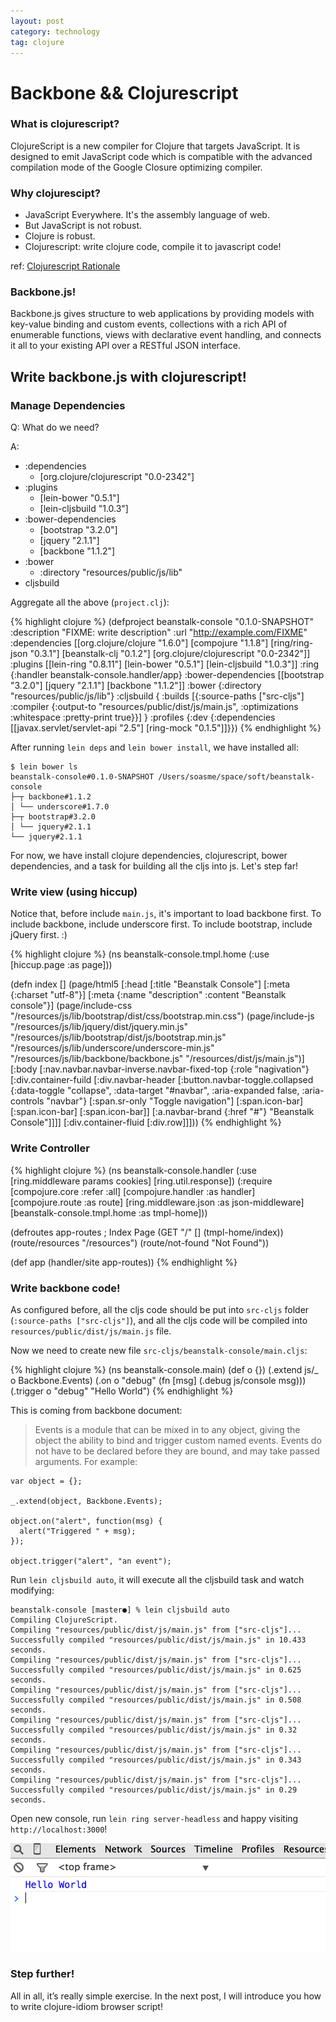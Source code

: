 ```yaml
---
layout: post
category: technology
tag: clojure
---
```


# Backbone && Clojurescript

### What is clojurescript?

ClojureScript is a new compiler for Clojure that targets JavaScript.
It is designed to emit JavaScript code which is compatible with the
advanced compilation mode of the Google Closure optimizing compiler.

### Why clojurescipt?

* JavaScript Everywhere. It's the assembly language of web.
* But JavaScript is not robust.
* Clojure is robust.
* Clojurescript: write clojure code, compile it to javascript code!

ref: [Clojurescript Rationale](https://github.com/clojure/clojurescript/wiki/Rationale)

### Backbone.js!

Backbone.js gives structure to web applications by providing models
with key-value binding and custom events, collections with a rich
API of enumerable functions, views with declarative event handling,
and connects it all to your existing API over a RESTful JSON interface.

## Write backbone.js with clojurescript!

### Manage Dependencies

Q: What do we need?

A:

* :dependencies
  + [org.clojure/clojurescript "0.0-2342"]
* :plugins
  + [lein-bower "0.5.1"]
  + [lein-cljsbuild "1.0.3"]
* :bower-dependencies
  + [bootstrap "3.2.0"]
  + [jquery "2.1.1"]
  + [backbone "1.1.2"]
* :bower
  + :directory "resources/public/js/lib"
* cljsbuild

Aggregate all the above (`project.clj`):

{% highlight clojure %}
(defproject beanstalk-console "0.1.0-SNAPSHOT"
  :description "FIXME: write description"
  :url "http://example.com/FIXME"
  :dependencies [[org.clojure/clojure "1.6.0"]
                 [compojure "1.1.8"]
                 [ring/ring-json "0.3.1"]
                 [beanstalk-clj "0.1.2"]
                 [org.clojure/clojurescript "0.0-2342"]]
  :plugins [[lein-ring "0.8.11"]
            [lein-bower "0.5.1"]
            [lein-cljsbuild "1.0.3"]]
  :ring {:handler beanstalk-console.handler/app}
  :bower-dependencies [[bootstrap "3.2.0"]
                       [jquery "2.1.1"]
                       [backbone "1.1.2"]]
  :bower {:directory "resources/public/js/lib"}
  :cljsbuild {
    :builds [{:source-paths ["src-cljs"]
              :compiler {:output-to "resources/public/dist/js/main.js",
                         :optimizations :whitespace
                         :pretty-print true}}]
  }
  :profiles
  {:dev {:dependencies [[javax.servlet/servlet-api "2.5"]
                        [ring-mock "0.1.5"]]}})
{% endhighlight %}

After running `lein deps` and `lein bower install`, we have installed all:

    $ lein bower ls
    beanstalk-console#0.1.0-SNAPSHOT /Users/soasme/space/soft/beanstalk-console
    ├─┬ backbone#1.1.2
    │ └── underscore#1.7.0
    ├─┬ bootstrap#3.2.0
    │ └── jquery#2.1.1
    └── jquery#2.1.1

For now, we have install clojure dependencies, clojurescript, bower dependencies, and
a task for building all the cljs into js. Let's step far!

### Write view (using hiccup)

Notice that, before include `main.js`, it's important to load backbone first.
To include backbone, include underscore first.
To include bootstrap, include jQuery first. :)

{% highlight clojure %}
(ns beanstalk-console.tmpl.home
  (:use [hiccup.page :as page]))

(defn index []
  (page/html5
   [:head
    [:title "Beanstalk Console"]
    [:meta {:charset "utf-8"}]
    [:meta {:name "description" :content "Beanstalk console"}]
    (page/include-css "/resources/js/lib/bootstrap/dist/css/bootstrap.min.css")
    (page/include-js "/resources/js/lib/jquery/dist/jquery.min.js"
                     "/resources/js/lib/bootstrap/dist/js/bootstrap.min.js"
                     "/resources/js/lib/underscore/underscore-min.js"
                     "/resources/js/lib/backbone/backbone.js"
                     "/resources/dist/js/main.js")]
   [:body
    [:nav.navbar.navbar-inverse.navbar-fixed-top {:role "nagivation"}
     [:div.container-fuild
      [:div.navbar-header
        [:button.navbar-toggle.collapsed
         {:data-toggle "collapse",
          :data-target "#navbar",
          :aria-expanded false,
          :aria-controls "navbar"}
         [:span.sr-only "Toggle navigation"]
         [:span.icon-bar]
         [:span.icon-bar]
         [:span.icon-bar]]
        [:a.navbar-brand {:href "#"} "Beanstalk Console"]]]]
    [:div.container-fluid
     [:div.row]]]))
{% endhighlight %}

### Write Controller

{% highlight clojure %}
(ns beanstalk-console.handler
  (:use [ring.middleware params cookies]
        [ring.util.response])
  (:require [compojure.core :refer :all]
            [compojure.handler :as handler]
            [compojure.route :as route]
            [ring.middleware.json :as json-middleware]
            [beanstalk-console.tmpl.home :as tmpl-home]))

(defroutes app-routes
  ; Index Page
  (GET "/" [] (tmpl-home/index))
  (route/resources "/resources")
  (route/not-found "Not Found"))

(def app
  (handler/site app-routes))
{% endhighlight %}

### Write backbone code!

As configured before, all the cljs code should be put into `src-cljs` folder
(`:source-paths ["src-cljs"]`), and all the cljs code will be compiled into
`resources/public/dist/js/main.js` file.

Now we need to create new file `src-cljs/beanstalk-console/main.cljs`:

{% highlight clojure %}
(ns beanstalk-console.main)
(def o {})
(.extend js/_ o Backbone.Events)
(.on o "debug" (fn [msg] (.debug js/console msg)))
(.trigger o "debug" "Hello World")
{% endhighlight %}

This is coming from backbone document:

> Events is a module that can be mixed in to any object, giving the object the ability to bind and trigger custom named events. Events do not have to be declared before they are bound, and may take passed arguments. For example:

    var object = {};

    _.extend(object, Backbone.Events);

    object.on("alert", function(msg) {
      alert("Triggered " + msg);
    });

    object.trigger("alert", "an event");

Run `lein cljsbuild auto`, it will execute all the cljsbuild task and watch modifying:


    beanstalk-console [master●] % lein cljsbuild auto
    Compiling ClojureScript.
    Compiling "resources/public/dist/js/main.js" from ["src-cljs"]...
    Successfully compiled "resources/public/dist/js/main.js" in 10.433 seconds.
    Compiling "resources/public/dist/js/main.js" from ["src-cljs"]...
    Successfully compiled "resources/public/dist/js/main.js" in 0.625 seconds.
    Compiling "resources/public/dist/js/main.js" from ["src-cljs"]...
    Successfully compiled "resources/public/dist/js/main.js" in 0.508 seconds.
    Compiling "resources/public/dist/js/main.js" from ["src-cljs"]...
    Successfully compiled "resources/public/dist/js/main.js" in 0.32 seconds.
    Compiling "resources/public/dist/js/main.js" from ["src-cljs"]...
    Successfully compiled "resources/public/dist/js/main.js" in 0.343 seconds.
    Compiling "resources/public/dist/js/main.js" from ["src-cljs"]...
    Successfully compiled "resources/public/dist/js/main.js" in 0.29 seconds.

Open new console, run `lein ring server-headless` and happy visiting
`http://localhost:3000`!

![Screenshot](/images/2014/cljs-backbone.png)


### Step further!

All in all, it’s really simple exercise.
In the next post, I will introduce you how to write clojure-idiom browser script!
